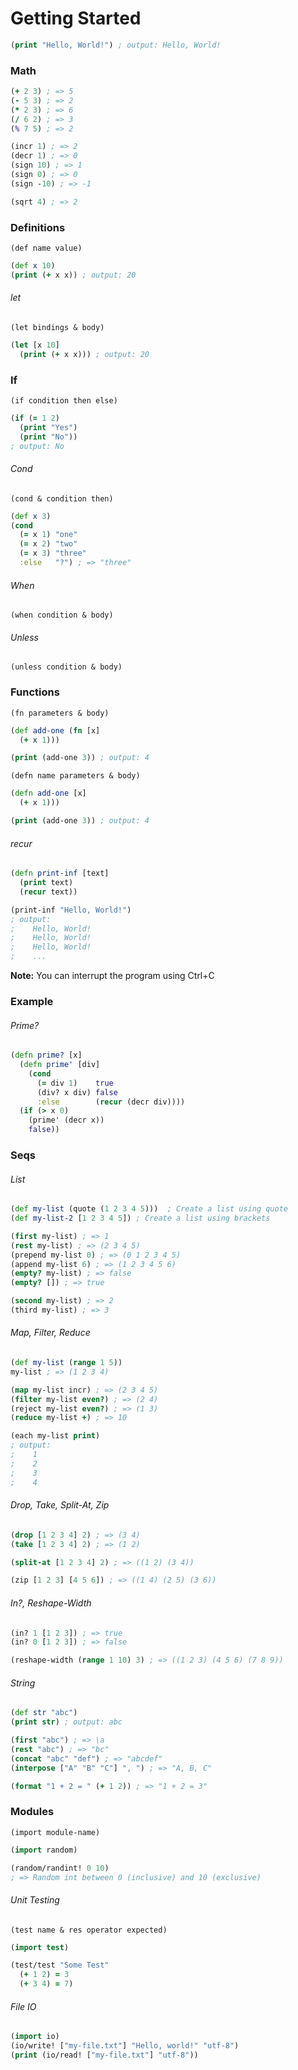 # Getting Started

```clojure
(print "Hello, World!") ; output: Hello, World!
```

### Math

```clojure
(+ 2 3) ; => 5
(- 5 3) ; => 2
(* 2 3) ; => 6
(/ 6 2) ; => 3
(% 7 5) ; => 2

(incr 1) ; => 2
(decr 1) ; => 0
(sign 10) ; => 1
(sign 0) ; => 0
(sign -10) ; => -1

(sqrt 4) ; => 2
```

### Definitions
`(def name value)`

```clojure
(def x 10)
(print (+ x x)) ; output: 20
```

###### let
`(let bindings & body)`

```clojure
(let [x 10]
  (print (+ x x))) ; output: 20
```

### If
`(if condition then else)`

```clojure
(if (= 1 2)
  (print "Yes")
  (print "No"))
; output: No
```

###### Cond
`(cond & condition then)`

```clojure
(def x 3)
(cond
  (= x 1) "one"
  (= x 2) "two"
  (= x 3) "three"
  :else   "?") ; => "three"
```

###### When
`(when condition & body)`

###### Unless
`(unless condition & body)`

### Functions
`(fn parameters & body)`

```clojure
(def add-one (fn [x]
  (+ x 1)))

(print (add-one 3)) ; output: 4
```

`(defn name parameters & body)`

```clojure
(defn add-one [x]
  (+ x 1)))

(print (add-one 3)) ; output: 4
```

###### recur
```clojure
(defn print-inf [text]
  (print text)
  (recur text))

(print-inf "Hello, World!")
; output:
;    Hello, World!
;    Hello, World!
;    Hello, World!
;    ...
```

**Note:** You can interrupt the program using Ctrl+C

### Example
###### Prime?
```clojure
(defn prime? [x]
  (defn prime' [div]
    (cond
      (= div 1)    true
      (div? x div) false
      :else        (recur (decr div))))
  (if (> x 0)
    (prime' (decr x))
    false))
```

### Seqs
###### List
```clojure
(def my-list (quote (1 2 3 4 5)))  ; Create a list using quote
(def my-list-2 [1 2 3 4 5]) ; Create a list using brackets

(first my-list) ; => 1
(rest my-list) ; => (2 3 4 5)
(prepend my-list 0) ; => (0 1 2 3 4 5)
(append my-list 6) ; => (1 2 3 4 5 6)
(empty? my-list) ; => false
(empty? []) ; => true

(second my-list) ; => 2
(third my-list) ; => 3
```

###### Map, Filter, Reduce
```clojure
(def my-list (range 1 5))
my-list ; => (1 2 3 4)

(map my-list incr) ; => (2 3 4 5)
(filter my-list even?) ; => (2 4)
(reject my-list even?) ; => (1 3)
(reduce my-list +) ; => 10

(each my-list print)
; output:
;    1
;    2
;    3
;    4
```

###### Drop, Take, Split-At, Zip
```clojure
(drop [1 2 3 4] 2) ; => (3 4)
(take [1 2 3 4] 2) ; => (1 2)

(split-at [1 2 3 4] 2) ; => ((1 2) (3 4))

(zip [1 2 3] [4 5 6]) ; => ((1 4) (2 5) (3 6))
```

###### In?, Reshape-Width
```clojure
(in? 1 [1 2 3]) ; => true
(in? 0 [1 2 3]) ; => false

(reshape-width (range 1 10) 3) ; => ((1 2 3) (4 5 6) (7 8 9))
```

###### String
```clojure
(def str "abc")
(print str) ; output: abc

(first "abc") ; => \a
(rest "abc") ; => "bc"
(concat "abc" "def") ; => "abcdef"
(interpose ["A" "B" "C"] ", ") ; => "A, B, C"

(format "1 + 2 = " (+ 1 2)) ; => "1 + 2 = 3"
```

### Modules

`(import module-name)`

```clojure
(import random)

(random/randint! 0 10)
; => Random int between 0 (inclusive) and 10 (exclusive)
```

###### Unit Testing
`(test name & res operator expected)`

```clojure
(import test)

(test/test "Some Test"
  (+ 1 2) = 3
  (+ 3 4) = 7)
```

###### File IO

```clojure
(import io)
(io/write! ["my-file.txt"] "Hello, world!" "utf-8")
(print (io/read! ["my-file.txt"] "utf-8"))
```
